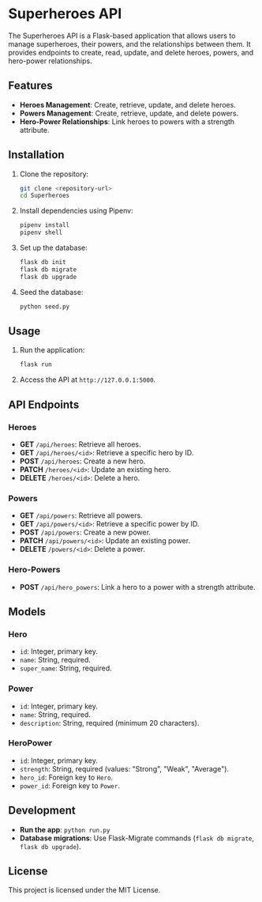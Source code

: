 # Superheroes API

The Superheroes API is a Flask-based application that allows users to manage superheroes, their powers, and the relationships between them. It provides endpoints to create, read, update, and delete heroes, powers, and hero-power relationships.

## Features

- **Heroes Management**: Create, retrieve, update, and delete heroes.
- **Powers Management**: Create, retrieve, update, and delete powers.
- **Hero-Power Relationships**: Link heroes to powers with a strength attribute.

## Installation

1. Clone the repository:
   ```bash
   git clone <repository-url>
   cd Superheroes
   ```

2. Install dependencies using Pipenv:
   ```bash
   pipenv install
   pipenv shell
   ```

3. Set up the database:
   ```bash
   flask db init
   flask db migrate
   flask db upgrade
   ```

4. Seed the database:
   ```bash
   python seed.py
   ```

## Usage

1. Run the application:
   ```bash
   flask run
   ```

2. Access the API at `http://127.0.0.1:5000`.

## API Endpoints

### Heroes

- **GET** `/api/heroes`: Retrieve all heroes.
- **GET** `/api/heroes/<id>`: Retrieve a specific hero by ID.
- **POST** `/api/heroes`: Create a new hero.
- **PATCH** `/heroes/<id>`: Update an existing hero.
- **DELETE** `/heroes/<id>`: Delete a hero.

### Powers

- **GET** `/api/powers`: Retrieve all powers.
- **GET** `/api/powers/<id>`: Retrieve a specific power by ID.
- **POST** `/api/powers`: Create a new power.
- **PATCH** `/api/powers/<id>`: Update an existing power.
- **DELETE** `/powers/<id>`: Delete a power.

### Hero-Powers

- **POST** `/api/hero_powers`: Link a hero to a power with a strength attribute.

## Models

### Hero

- `id`: Integer, primary key.
- `name`: String, required.
- `super_name`: String, required.

### Power

- `id`: Integer, primary key.
- `name`: String, required.
- `description`: String, required (minimum 20 characters).

### HeroPower

- `id`: Integer, primary key.
- `strength`: String, required (values: "Strong", "Weak", "Average").
- `hero_id`: Foreign key to `Hero`.
- `power_id`: Foreign key to `Power`.

## Development

- **Run the app**: `python run.py`
- **Database migrations**: Use Flask-Migrate commands (`flask db migrate`, `flask db upgrade`).

## License

This project is licensed under the MIT License.